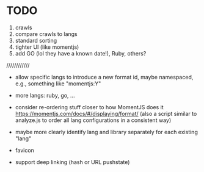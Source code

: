 
TODO
====

1.  crawls
2.  compare crawls to langs
3.  standard sorting
4.  tighter UI (like momentjs)
5.  add GO (lol they have a known date!), Ruby, others?



////////////

*   allow specific langs to introduce a new format id, maybe namespaced, e.g., something like "momentjs:Y"
*   more langs: ruby, go, ...

*   consider re-ordering stuff closer to how MomentJS does it https://momentjs.com/docs/#/displaying/format/ (also a script similar to analyze.js to order all lang configurations in a consistent way)
*   maybe more clearly identify lang and library separately for each existing "lang"
*   favicon
*   support deep linking (hash or URL pushstate)
